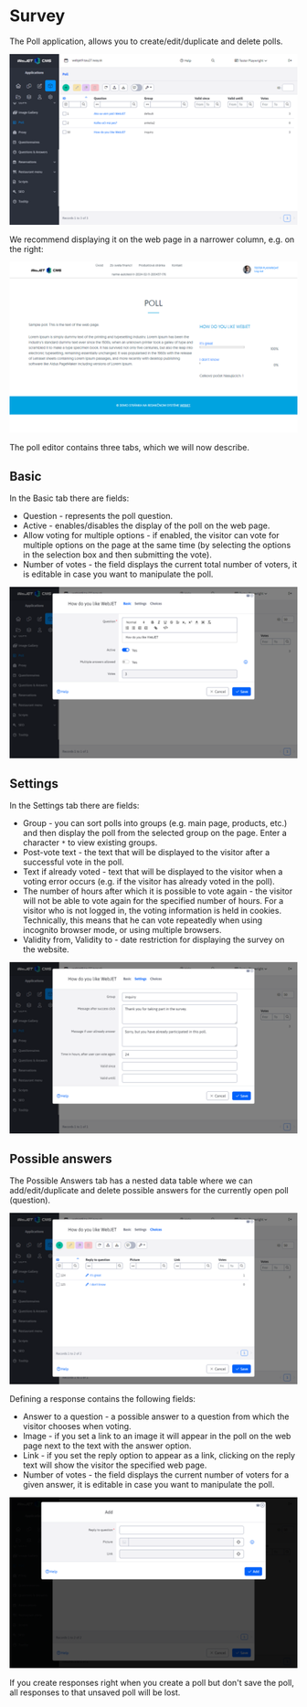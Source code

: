 # Survey

The Poll application, allows you to create/edit/duplicate and delete polls.

![](inquiry-dataTable.png)

We recommend displaying it on the web page in a narrower column, e.g. on the right:

![](inquiry-example.png)

The poll editor contains three tabs, which we will now describe.

## Basic

In the Basic tab there are fields:
- Question - represents the poll question.
- Active - enables/disables the display of the poll on the web page.
- Allow voting for multiple options - if enabled, the visitor can vote for multiple options on the page at the same time (by selecting the options in the selection box and then submitting the vote).
- Number of votes - the field displays the current total number of voters, it is editable in case you want to manipulate the poll.

![](inquiry-editor_basic.png)

## Settings

In the Settings tab there are fields:
- Group - you can sort polls into groups (e.g. main page, products, etc.) and then display the poll from the selected group on the page. Enter a character `*` to view existing groups.
- Post-vote text - the text that will be displayed to the visitor after a successful vote in the poll.
- Text if already voted - text that will be displayed to the visitor when a voting error occurs (e.g. if the visitor has already voted in the poll).
- The number of hours after which it is possible to vote again - the visitor will not be able to vote again for the specified number of hours. For a visitor who is not logged in, the voting information is held in cookies. Technically, this means that he can vote repeatedly when using incognito browser mode, or using multiple browsers.
- Validity from, Validity to - date restriction for displaying the survey on the website.

![](inquiry-editor_advanced.png)

## Possible answers

The Possible Answers tab has a nested data table where we can add/edit/duplicate and delete possible answers for the currently open poll (question).

![](inquiry-editor_answers.png)

Defining a response contains the following fields:
- Answer to a question - a possible answer to a question from which the visitor chooses when voting.
- Image - if you set a link to an image it will appear in the poll on the web page next to the text with the answer option.
- Link - if you set the reply option to appear as a link, clicking on the reply text will show the visitor the specified web page.
- Number of votes - the field displays the current number of voters for a given answer, it is editable in case you want to manipulate the poll.

![](inquiry-answers_editor.png)

If you create responses right when you create a poll but don't save the poll, all responses to that unsaved poll will be lost.
